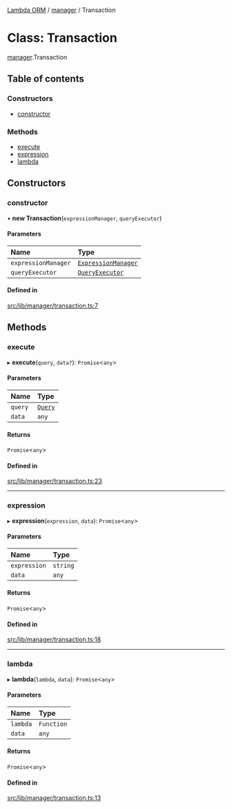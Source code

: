 [Lambda ORM](../README.md) / [manager](../modules/manager.md) / Transaction

# Class: Transaction

[manager](../modules/manager.md).Transaction

## Table of contents

### Constructors

- [constructor](manager.Transaction.md#constructor)

### Methods

- [execute](manager.Transaction.md#execute)
- [expression](manager.Transaction.md#expression)
- [lambda](manager.Transaction.md#lambda)

## Constructors

### constructor

• **new Transaction**(`expressionManager`, `queryExecutor`)

#### Parameters

| Name | Type |
| :------ | :------ |
| `expressionManager` | [`ExpressionManager`](manager.ExpressionManager.md) |
| `queryExecutor` | [`QueryExecutor`](manager.QueryExecutor.md) |

#### Defined in

[src/lib/manager/transaction.ts:7](https://github.com/FlavioLionelRita/lambda-orm/blob/c5c7261/src/lib/manager/transaction.ts#L7)

## Methods

### execute

▸ **execute**(`query`, `data?`): `Promise`<`any`\>

#### Parameters

| Name | Type |
| :------ | :------ |
| `query` | [`Query`](model.Query.md) |
| `data` | `any` |

#### Returns

`Promise`<`any`\>

#### Defined in

[src/lib/manager/transaction.ts:23](https://github.com/FlavioLionelRita/lambda-orm/blob/c5c7261/src/lib/manager/transaction.ts#L23)

___

### expression

▸ **expression**(`expression`, `data`): `Promise`<`any`\>

#### Parameters

| Name | Type |
| :------ | :------ |
| `expression` | `string` |
| `data` | `any` |

#### Returns

`Promise`<`any`\>

#### Defined in

[src/lib/manager/transaction.ts:18](https://github.com/FlavioLionelRita/lambda-orm/blob/c5c7261/src/lib/manager/transaction.ts#L18)

___

### lambda

▸ **lambda**(`lambda`, `data`): `Promise`<`any`\>

#### Parameters

| Name | Type |
| :------ | :------ |
| `lambda` | `Function` |
| `data` | `any` |

#### Returns

`Promise`<`any`\>

#### Defined in

[src/lib/manager/transaction.ts:13](https://github.com/FlavioLionelRita/lambda-orm/blob/c5c7261/src/lib/manager/transaction.ts#L13)
